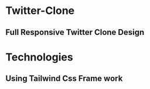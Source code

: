 # Twitter-Clone
  ## Full Responsive Twitter Clone Design
# Technologies 
  ## Using Tailwind Css Frame work
